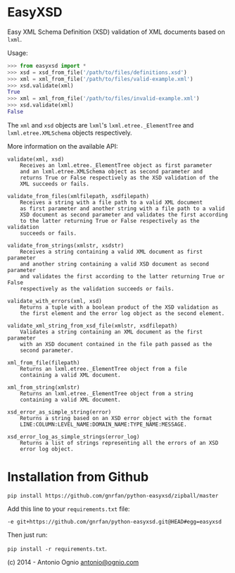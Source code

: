 EasyXSD
=======

Easy XML Schema Definition (XSD) validation of XML documents based on ```lxml```.

Usage:

```python
>>> from easyxsd import *
>>> xsd = xsd_from_file('/path/to/files/definitions.xsd')
>>> xml = xml_from_file('/path/to/files/valid-example.xml')
>>> xsd.validate(xml)
True
>>> xml = xml_from_file('/path/to/files/invalid-example.xml')
>>> xsd.validate(xml)
False
```

The ```xml``` and ```xsd``` objects are ```lxml```'s ```lxml.etree._ElementTree```
and ```lxml.etree.XMLSchema``` objects respectively.

More information on the available API:

    validate(xml, xsd)
        Receives an lxml.etree._ElementTree object as first parameter
        and an lxml.etree.XMLSchema object as second parameter and
        returns True or False respectively as the XSD validation of the
        XML succeeds or fails.
    
    validate_from_files(xmlfilepath, xsdfilepath)
        Receives a string with a file path to a valid XML document 
        as first parameter and another string with a file path to a valid
        XSD document as second parameter and validates the first according 
        to the latter returning True or False respectively as the validation
        succeeds or fails.
    
    validate_from_strings(xmlstr, xsdstr)
        Receives a string containing a valid XML document as first parameter
        and another string containing a valid XSD document as second parameter
        and validates the first according to the latter returning True or False
        respectively as the validation succeeds or fails.

    validate_with_errors(xml, xsd)
        Returns a tuple with a boolean product of the XSD validation as
        the first element and the error log object as the second element.
    
    validate_xml_string_from_xsd_file(xmlstr, xsdfilepath)
        Validates a string containing an XML document as the first parameter
        with an XSD document contained in the file path passed as the
        second parameter.
    
    xml_from_file(filepath)
        Returns an lxml.etree._ElementTree object from a file
        containing a valid XML document.
    
    xml_from_string(xmlstr)
        Returns an lxml.etree._ElementTree object from a string
        containing a valid XML document.
    
    xsd_error_as_simple_string(error)
        Returns a string based on an XSD error object with the format
        LINE:COLUMN:LEVEL_NAME:DOMAIN_NAME:TYPE_NAME:MESSAGE.
    
    xsd_error_log_as_simple_strings(error_log)
        Returns a list of strings representing all the errors of an XSD
        error log object.

Installation from Github
========================

```pip install https://github.com/gnrfan/python-easyxsd/zipball/master```

Add this line to your ```requirements.txt``` file:

```-e git+https://github.com/gnrfan/python-easyxsd.git@HEAD#egg=easyxsd```

Then just run:

```pip install -r requirements.txt```.

(c) 2014 - Antonio Ognio <antonio@ognio.com>

